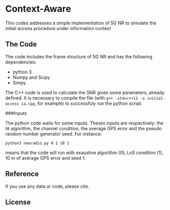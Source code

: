 # Context-Aware

This codes addresses a simple implementation of 5G NR to simulate the initial access procedure under information context

## The Code
The code includes the frame structure of 5G NR and has the following dependencies:
* python 3
* Numpy and Scipy
* Simpy

The C++ code is used to calculate the SNR given some parameters, already defined. It is necessary to compile the file (with `g++ -std=c++11 -o initial-access ia.cpp`, for example) to successfuly run the python script.

###Inputs

The python code waits for some inputs. Theses inputs are respectively: the IA algorithm, the channel condition, the average GPS error and the pseudo random number generator seed. For instance:

```
python3 newradio.py 0 1 10 1
```
means that the code will run with exaustive algorithm (0), LoS condition (1), 10 m of average GPS error and seed 1.

## Reference

If you use any data or code, please cite.

## License
